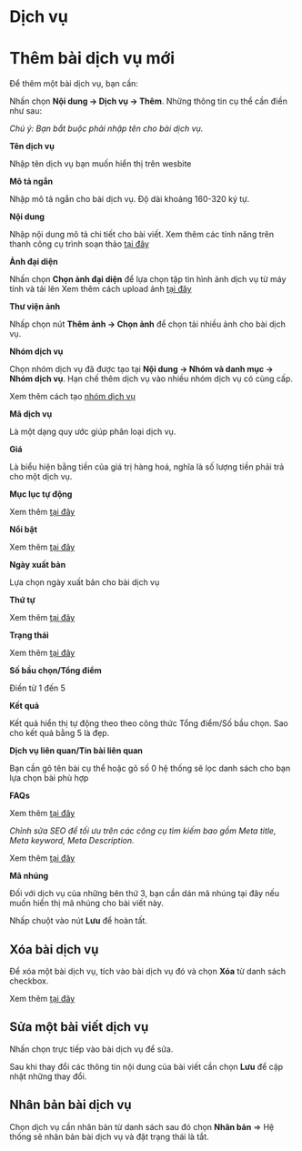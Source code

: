 # Dịch vụ
 
# Thêm bài dịch vụ mới

Để thêm một bài dịch vụ, bạn cần:

Nhấn chọn **Nội dung -> Dịch vụ -> Thêm**. Những thông tin cụ thể cần điền như sau:

_Chú ý: Bạn bắt buộc phải nhập tên cho bài dịch vụ._

**Tên dịch vụ**

Nhập tên dịch vụ bạn muốn hiển thị trên wesbite

**Mô tả ngắn**

Nhập mô tả ngắn cho bài dịch vụ. Độ dài khoảng 160-320 ký tự.

**Nội dung**

Nhập nội dung mô tả chi tiết cho bài viết. Xem thêm các tính năng trên thanh công cụ trình soạn thảo [tại đây](https://pisale.osd.vn/docs/common/tinymce/)

**Ảnh đại diện**

Nhấn chọn **Chọn ảnh đại diện** để lựa chọn tập tin hình ảnh dịch vụ từ máy tính và tải lên
Xem thêm cách upload ảnh [tại đây](https://pisale.osd.vn/docs/common/finder)

**Thư viện ảnh**

Nhấp chọn nút **Thêm ảnh -> Chọn ảnh** để chọn tải nhiều ảnh cho bài dịch vụ.

**Nhóm dịch vụ**

Chọn nhóm dịch vụ đã được tạo tại **Nội dung -> Nhóm và danh mục -> Nhóm dịch vụ**. Hạn chế thêm dịch vụ vào nhiều nhóm dịch vụ có cùng cấp.

Xem thêm cách tạo [nhóm dịch vụ](https://pisale.osd.vn/docs/catalog/service_cat)

**Mã dịch vụ**

Là một dạng quy ước giúp phân loại dịch vụ.

**Giá**

Là biểu hiện bằng tiền của giá trị hàng hoá, nghĩa là số lượng tiền phải trả cho một dịch vụ.

**Mục lục tự động**

Xem thêm [tại đây](https://pisale.osd.vn/docs/common/toc)

**Nổi bật**

Xem thêm [tại đây](https://pisale.osd.vn/docs/common/logic#m%E1%BB%A5c-n%E1%BB%95i-b%E1%BA%ADt)

**Ngày xuất bản**

Lựa chọn ngày xuất bản cho bài dịch vụ

**Thứ tự**

Xem thêm [tại đây](https://pisale.osd.vn/docs/common/logic#th%E1%BB%A9-t%E1%BB%B1-s%E1%BA%AFp-x%E1%BA%BFp-l%C3%A0-s%E1%BB%91-ch%E1%BB%89-%C4%91%E1%BB%8Bnh)

**Trạng thái**

Xem thêm [tại đây](https://pisale.osd.vn/docs/common/logic#tr%E1%BA%A1ng-th%C3%A1i)

**Số bầu chọn/Tổng điểm**

Điền từ 1 đến 5

**Kết quả** 

Kết quả hiển thị tự động theo theo công thức Tổng điểm/Số bầu chọn. Sao cho kết quả bằng 5 là đẹp.

**Dịch vụ liên quan/Tin bài liên quan**

Bạn cần gõ tên bài cụ thể hoặc gõ số 0 hệ thống sẽ lọc danh sách cho bạn lựa chọn bài phù hợp

**FAQs**

Xem thêm [tại đây](https://pisale.osd.vn/docs/common/faqs)

_Chỉnh sửa SEO để tối ưu trên các công cụ tìm kiếm bao gồm Meta title, Meta keyword, Meta Description._

Xem thêm [tại đây](https://pisale.osd.vn/docs/seo/serp/)

**Mã nhúng**

Đối với dịch vụ của những bên thứ 3, bạn cần dán mã nhúng tại đây nếu muốn hiển thị mã nhúng cho bài viết này.

Nhấp chuột vào nút **Lưu** để hoàn tất.

## Xóa bài dịch vụ

Để xóa một bài dịch vụ, tích vào bài dịch vụ đó và chọn **Xóa** từ danh sách checkbox.

Xem thêm [tại đây](https://pisale.osd.vn/docs/common/logic#x%C3%B3a-c%C3%A1c-m%E1%BB%A5c-c%C3%A1c-th%C3%A0nh-ph%E1%BA%A7n-th%C3%B4ng-tin)

## Sửa một bài viết dịch vụ

Nhấn chọn trực tiếp vào bài dịch vụ để sửa.

Sau khi thay đổi các thông tin nội dung của bài viết cần chọn **Lưu** để cập nhật những thay đổi.

## Nhân bản bài dịch vụ

Chọn dịch vụ cần nhân bản từ danh sách sau đó chọn **Nhân bản** => Hệ thống sẽ nhân bản bài dịch vụ và đặt trạng thái là tắt.
